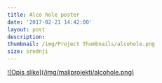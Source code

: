 ```yaml
---
title: Alco hole poster
date: '2017-02-21 14:42:00'
layout: post
description:
thumbnail: /img/Project Thumbnails/alcohole.png
size: srednji
---
```


<a href="/img/maliprojekti/alcohole.png" class="fluidbox">
![Opis slike](/img/maliprojekti/alcohole.png)
</a>
